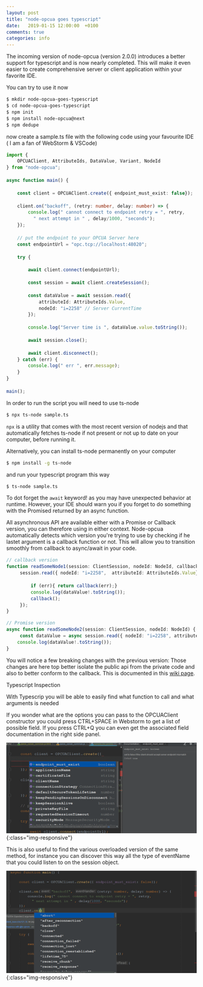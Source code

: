 ```yaml
---
layout: post
title: "node-opcua goes typescript"
date:   2019-01-15 12:00:00  +0100
comments: true
categories: info
---
```




The incoming version of node-opcua (version 2.0.0) introduces a better support for typescript and is now nearly completed.
This will make it even easier to create comprehensive server or client application within your favorite IDE.

You can try to use it now

```bash
$ mkdir node-opcua-goes-typescript
$ cd node-opcua-goes-typescript
$ npm init
$ npm install node-opcua@next
$ npm dedupe 
```

now create a sample.ts file with the following code using your favourite IDE ( I am a fan of WebStorm & VSCode)

```typescript
import {
    OPCUAClient, AttributeIds, DataValue, Variant, NodeId
} from "node-opcua";

async function main() {

    const client = OPCUAClient.create({ endpoint_must_exist: false});

    client.on("backoff", (retry: number, delay: number) => {
        console.log(" cannot connect to endpoint retry = ", retry,
          " next attempt in " , delay/1000, "seconds");
    });

    // put the endpoint to your OPCUA Server here
    const endpointUrl = "opc.tcp://localhost:48020";

    try {

        await client.connect(endpointUrl);

        const session = await client.createSession();

        const dataValue = await session.read({
            attributeId: AttributeIds.Value,
            nodeId: "i=2258" // Server CurrentTime
        });

        console.log("Server time is ", dataValue.value.toString());

        await session.close();

        await client.disconnect();
    } catch (err) {
        console.log(" err ", err.message);
    }
}

main();
```

In order to run the script you will need to use ts-node

```bash
$ npx ts-node sample.ts
```

```npx```  is a utility that  comes with the most recent version of nodejs and that  automatically fetches ts-node 
if not present or not up to date on your computer, before running it.

Alternatively, you can install ts-node permanently on your computer
```bash
$ npm install -g ts-node
```
and run your typescript program this way
```bash
$ ts-node sample.ts
```


To dot forget the ```await``` keyword!  as you may have unexpected behavior at runtime.
However, your IDE should warn you if you forget to do something with the Promised returned by an async function.

All asynchronous API are available either with a Promise or Callback version, you can therefore using in either context.
Node-opcua automatically detects which version you're trying to use by checking if he lastet argument is a callback function 
or not. This will allow you to transition smoothly from callback to async/await in your code.

```typescript
// callback version
function readSomeNode1(session: ClientSession, nodeId: NodeId, callback:(err?: Error|null ) => void) {
     session.read({ nodeId: "i=2258",  attributeId: AttributeIds.Value}, function( err: Error|null, dataValue?: DataValue) => {
         
         if (err){ return callback(err);}
         console.log(dataValue!.toString());
         callback();
     });
}
```

```typescript
// Promise version
async function readSomeNode2(session: ClientSession, nodeId: NodeId) {
     const dataValue = async session.read({ nodeId: "i=2258", attributeId: AttributeIds.Value});
    console.log(dataValue!.toString());
}
```

You will notice a few breaking changes with the previous version: Those changes are here top better isolate the public 
api from the private code and also to better conform to the callback. This is documented in this [wiki page](https://github.com/node-opcua/node-opcua/wiki/2.0.0-breaking-change-proposal).


Typescript Inspection

With Typescrip you will be able to easily find what function to call and what arguments is needed

If you wonder what are the options you can pass to the OPCUAClient constructor you could press CTRL+SPACE in Webstorm to get
a list of possible field. If you press CTRL+Q you can even get the associated field documentation in the right side panel.

![image](/images/typescript_inspection2.png){:class="img-responsive"}

This is also useful to find the various overloaded version of the same method, for instance you can discover this way 
all the type of eventName that you could listen to on the session object.

![image](/images/typescript_inspection1.png){:class="img-responsive"}

